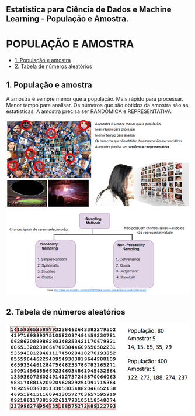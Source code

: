 ## Estatística para Ciência de Dados e Machine Learning - População e Amostra.

# POPULAÇÃO E AMOSTRA

- [1. População e amostra](#1-populacao-e-amostra)
- [2. Tabela de números aleatórios](#2-tabela-de-numeros-aleatorios)


## 1. População e amostra

A amostra é sempre menor que a população.
Mais rápido para processar.
Menor tempo para analisar.
Os números que são obtidos da amostra são as estatísticas.
A amostra precisa ser RANDÔMICA e REPRESENTATIVA.

<div align="center">
  <a href="#" target="_blank">
    <img src="doc/images/populacao_e_amostra.png" alt="populacao_e_amostra" />
  </a>
</div>

<div align="center">
  <a href="https://www.analyticsvidhya.com/blog/2019/09/data-scientists-guide-8-types-of-sampling-techniques/">
    <img src="doc/images/tipo_de_amostragem.png" alt="tipo_de_amostragem" />
  </a>
</div>

## 2. Tabela de números aleatórios

<div align="center">
  <a href="#" target="_blank">
    <img src="doc/images/amostragem_tabela_de_numeros_aleatorios.png" alt="amostragem_tabela_de_numeros_aleatorios" />
  </a>
</div>